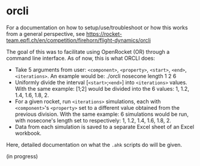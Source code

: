 # orcli
For a documentation on how to setup/use/troubleshoot or how this works from a general perspective, see https://rocket-team.epfl.ch/en/competition/firehorn/flight-dynamics/orcli

The goal of this was to facilitate using OpenRocket (OR) through a command line interface.
As of now, this is what ORCLI does:
- Take 5 arguments from user: `<component>`, `<property>`, `<start>`, `<end>`, `<iterations>`.
An example would be: ./orcli nosecone length 1 2 6
- Uniformly divide the interval [`<start>`;`<end>`] into `<iterations>` values.
With the same example: [1;2] would be divided into the 6 values: 1, 1.2, 1.4, 1.6, 1.8, 2.
- For a given rocket, run `<iterations>` simulations, each with `<component>`'s `<property>` set to a different value obtained from the previous division.
With the same example: 6 simulations would be run, with nosecone's length set to respectively: 1, 1.2, 1.4, 1.6, 1.8, 2.
- Data from each simulation is saved to a separate Excel sheet of an Excel workbook.

Here, detailed documentation on what the `.ahk` scripts do will be given.

(in progress)
